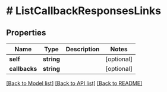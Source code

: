 # # ListCallbackResponsesLinks

## Properties

Name | Type | Description | Notes
------------ | ------------- | ------------- | -------------
**self** | **string** |  | [optional]
**callbacks** | **string** |  | [optional]

[[Back to Model list]](../../README.md#models) [[Back to API list]](../../README.md#endpoints) [[Back to README]](../../README.md)
